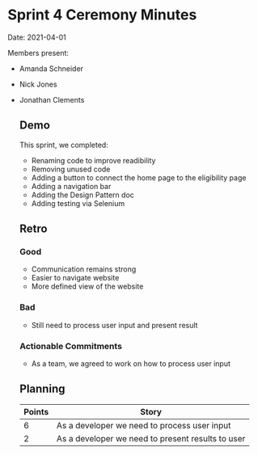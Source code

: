 # Sprint 4 Ceremony Minutes
  
Date: 2021-04-01

Members present:

* Amanda Schneider
* Nick Jones
* Jonathan Clements
  
  ## Demo
  
  This sprint, we completed:
  
  * Renaming code to improve readibility
  * Removing unused code
  * Adding a button to connect the home page to the eligibility page
  * Adding a navigation bar
  * Adding the Design Pattern doc
  * Adding testing via Selenium
  
  ## Retro
  
  ### Good
  
  * Communication remains strong
  * Easier to navigate website
  * More defined view of the website
  
  ### Bad
  
  * Still need to process user input and present result
  
  
  ### Actionable Commitments
  
  * As a team, we agreed to work on how to process user input
  
  ## Planning
  
  Points | Story
  -------|--------
  6      | As a developer we need to process user input
  2      | As a developer we need to present results to user
